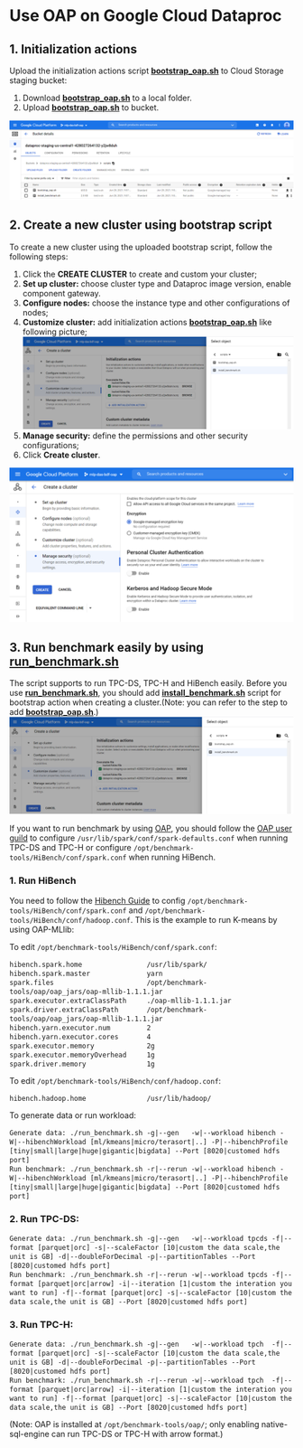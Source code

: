 # Use OAP on Google Cloud Dataproc

## 1. Initialization actions

Upload the initialization actions script **[bootstrap_oap.sh](./bootstrap_oap.sh)** to Cloud Storage staging bucket:
    
1. Download **[bootstrap_oap.sh](./bootstrap_oap.sh)** to a local folder.
2. Upload **[bootstrap_oap.sh](./bootstrap_oap.sh)** to bucket.

![upload_init_script and install_benchmark.sh](./imgs/upload_scripts_to_bucket.png)


## 2. Create a new cluster using bootstrap script
To create a new cluster using the uploaded bootstrap script, follow the following steps:

1. Click the  **CREATE CLUSTER** to create and custom your cluster;
2. **Set up cluster:** choose cluster type and Dataproc image version, enable component gateway.
3. **Configure nodes:** choose the instance type and other configurations of nodes;
4. **Customize cluster:** add initialization actions **[bootstrap_oap.sh](./bootstrap_oap.sh)** like following picture;
![Add bootstrap action](./imgs/add_scripts.png)
5. **Manage security:** define the permissions and other security configurations;
6. Click **Create cluster**. 

![create_cluster](./imgs/create_cluster.png)

## 3. Run benchmark easily by using **[run_benchmark.sh](./benchmark/run_benchmark.sh)**

The script supports to run TPC-DS, TPC-H and HiBench easily. Before you use **[run_benchmark.sh](./benchmark/run_benchmark.sh)**, you should add **[install_benchmark.sh](./benchmark/install_benchmark.sh)** script for bootstrap action when creating a cluster.(Note: you can refer to the step to add **[bootstrap_oap.sh](./bootstrap_oap.sh)**.)  
![Add bootstrap action](./imgs/add_scripts.png)

If you want to run benchmark by using [OAP](https://github.com/oap-project/sql-ds-cache.git), you should follow the [OAP user guild](https://github.com/oap-project/oap-tools/blob/v1.1.1-spark-3.1.1/docs/OAP-Installation-Guide.md) to configure `/usr/lib/spark/conf/spark-defaults.conf` when running TPC-DS and TPC-H or configure `/opt/benchmark-tools/HiBench/conf/spark.conf` when running HiBench.  

### 1. Run HiBench
You need to follow the [Hibench Guide](https://github.com/Intel-bigdata/HiBench) to config `/opt/benchmark-tools/HiBench/conf/spark.conf` and `/opt/benchmark-tools/HiBench/conf/hadoop.conf`. This is the example to run K-means by using OAP-MLlib:

To edit `/opt/benchmark-tools/HiBench/conf/spark.conf`:
```
hibench.spark.home                /usr/lib/spark/
hibench.spark.master              yarn
spark.files                       /opt/benchmark-tools/oap/oap_jars/oap-mllib-1.1.1.jar
spark.executor.extraClassPath     ./oap-mllib-1.1.1.jar
spark.driver.extraClassPath       /opt/benchmark-tools/oap/oap_jars/oap-mllib-1.1.1.jar
hibench.yarn.executor.num         2
hibench.yarn.executor.cores       4
spark.executor.memory             2g
spark.executor.memoryOverhead     1g
spark.driver.memory               1g
```
To edit `/opt/benchmark-tools/HiBench/conf/hadoop.conf`:
```
hibench.hadoop.home               /usr/lib/hadoop/
```
To generate data or run workload:
```  
Generate data: ./run_benchmark.sh -g|--gen   -w|--workload hibench -W|--hibenchWorkload [ml/kmeans|micro/terasort|..] -P|--hibenchProfile [tiny|small|large|huge|gigantic|bigdata] --Port [8020|customed hdfs port]  
Run benchmark: ./run_benchmark.sh -r|--rerun -w|--workload hibench -W|--hibenchWorkload [ml/kmeans|micro/terasort|..] -P|--hibenchProfile [tiny|small|large|huge|gigantic|bigdata] --Port [8020|customed hdfs port]
```

### 2. Run TPC-DS:  
```
Generate data: ./run_benchmark.sh -g|--gen   -w|--workload tpcds -f|--format [parquet|orc] -s|--scaleFactor [10|custom the data scale,the unit is GB] -d|--doubleForDecimal -p|--partitionTables --Port [8020|customed hdfs port]   
Run benchmark: ./run_benchmark.sh -r|--rerun -w|--workload tpcds -f|--format [parquet|orc|arrow] -i|--iteration [1|custom the interation you want to run] -f|--format [parquet|orc] -s|--scaleFactor [10|custom the data scale,the unit is GB] --Port [8020|customed hdfs port]   
```
### 3. Run TPC-H:  
```
Generate data: ./run_benchmark.sh -g|--gen   -w|--workload tpch  -f|--format [parquet|orc] -s|--scaleFactor [10|custom the data scale,the unit is GB] -d|--doubleForDecimal -p|--partitionTables --Port [8020|customed hdfs port]  
Run benchmark: ./run_benchmark.sh -r|--rerun -w|--workload tpch  -f|--format [parquet|orc|arrow] -i|--iteration [1|custom the interation you want to run] -f|--format [parquet|orc] -s|--scaleFactor [10|custom the data scale,the unit is GB] --Port [8020|customed hdfs port] 
``` 
(Note: OAP is installed at `/opt/benchmark-tools/oap/`; only enabling native-sql-engine can run TPC-DS or TPC-H with arrow format.)

